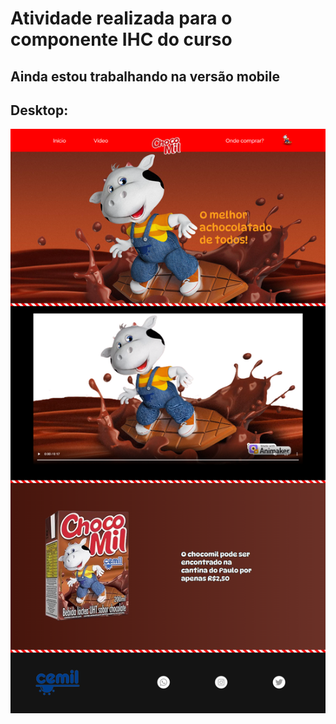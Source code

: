 # Atividade realizada para o componente IHC do curso

## Ainda estou trabalhando na versão mobile  

## Desktop:

![alt](img/screencapture-127-0-0-1-5500-index-html-2022-08-28-10_33_41.png)
